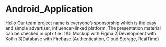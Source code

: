 # Android_Application
Hello Our team project name is everyone’s sponsorship which is the easy and simple advertiser, influencer-linked platform.
The presentation material can be checked in pptx file. 
1)UI Mockup with Figma
2)Development with Kotlin
3)Database with Firebase (Authentication, Cloud Storage, RealTime)


